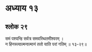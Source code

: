 # अध्याय १३

## श्लोक २९

समं पश्यन्हि सर्वत्र समवस्थितमीश्वरम् ।<br>न हिनस्त्यात्मनात्मानं ततो याति परां गतिम् ॥ १३-२९॥<br><br>

